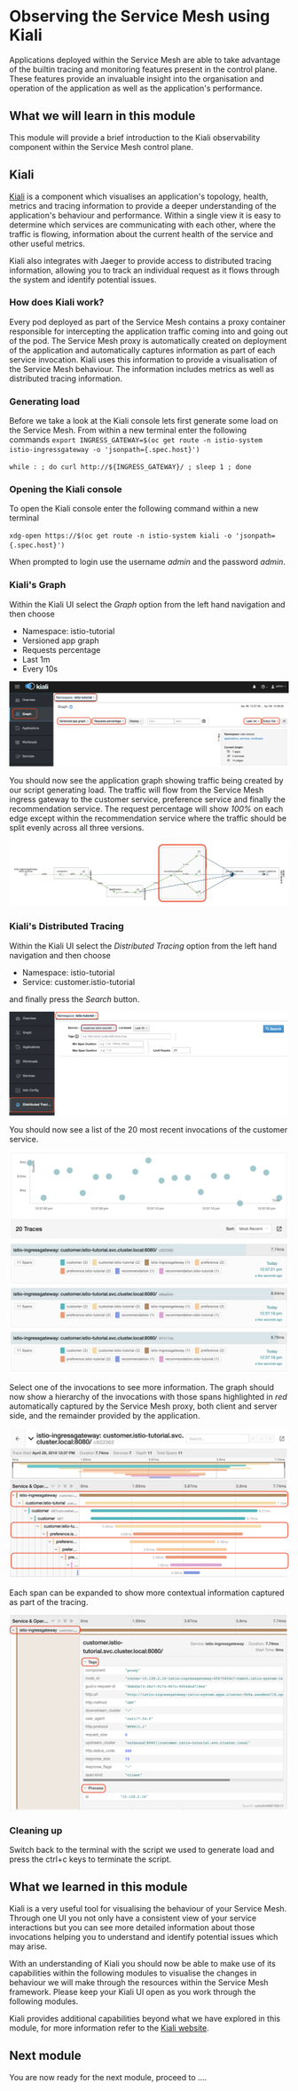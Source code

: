 # Observing the Service Mesh using Kiali

Applications deployed within the Service Mesh are able to take advantage of the builtin tracing and monitoring features present in the control plane.  These features provide an invaluable insight into the organisation and operation of the application as well as the application's performance.

## What we will learn in this module

This module will provide a brief introduction to the Kiali observability component within the Service Mesh control plane.

## Kiali

[Kiali](http://kiali.io) is a component which visualises an application's topology, health, metrics and tracing information to provide a deeper understanding of the application's behaviour and performance.  Within a single view it is easy to determine which services are communicating with each other, where the traffic is flowing, information about the current health of the service and other useful metrics.

Kiali also integrates with Jaeger to provide access to distributed tracing information, allowing you to track an individual request as it flows through the system and identify potential issues.

### How does Kiali work?

Every pod deployed as part of the Service Mesh contains a proxy container responsible for intercepting the application traffic coming into and going out of the pod.  The Service Mesh proxy is automatically created on deployment of the application and automatically captures information as part of each service invocation.  Kiali uses this information to provide a visualisation of the Service Mesh behaviour.  The information includes metrics as well as distributed tracing information.

### Generating load

Before we take a look at the Kiali console lets first generate some load on the Service Mesh.  From within a new terminal enter the following commands
`export INGRESS_GATEWAY=$(oc get route -n istio-system istio-ingressgateway -o 'jsonpath={.spec.host}')`

`while : ; do curl http://${INGRESS_GATEWAY}/ ; sleep 1 ; done`

### Opening the Kiali console

To open the Kiali console enter the following command within a new terminal

`xdg-open https://$(oc get route -n istio-system kiali -o 'jsonpath={.spec.host}')`

When prompted to login use the username *admin* and the password *admin*.

### Kiali's Graph

Within the Kiali UI select the *Graph* option from the left hand navigation and then choose

* Namespace: istio-tutorial
* Versioned app graph
* Requests percentage
* Last 1m
* Every 10s

![Kiali Graph showing configuration](kiali-graph-1.png)

You should now see the application graph showing traffic being created by our script generating load.  The traffic will flow from the Service Mesh ingress gateway to the customer service, preference service and finally the recommendation service.  The request percentage will show *100%* on each edge except within the recommendation service where the traffic should be split evenly across all three versions.

![Kiali Graph showing application traffic](kiali-graph-2.png)

### Kiali's Distributed Tracing

Within the Kiali UI select the *Distributed Tracing* option from the left hand navigation and then choose

* Namespace: istio-tutorial
* Service: customer.istio-tutorial

and finally press the *Search* button.

![Kiali Tracing showing configuration](kiali-tracing-1.png)

You should now see a list of the 20 most recent invocations of the customer service.

![Kiali Tracing showing invocations](kiali-tracing-2.png)

Select one of the invocations to see more information.  The graph should now show a hierarchy of the invocations with those spans highlighted in *red* automatically captured by the Service Mesh proxy, both client and server side, and the remainder provided by the application.

![Kiali Tracing showing detailed invocation](kiali-tracing-3.png)

Each span can be expanded to show more contextual information captured as part of the tracing.

![Kiali Tracing showing context inforamation](kiali-tracing-4.png)

### Cleaning up

Switch back to the terminal with the script we used to generate load and press the ctrl+c keys to terminate the script.

## What we learned in this module

Kiali is a very useful tool for visualising the behaviour of your Service Mesh.  Through one UI you not only have a consistent view of your service interactions but you can see more detailed information about those invocations helping you to understand and identify potential issues which may arise.

With an understanding of Kiali you should now be able to make use of its capabilities within the following modules to visualise the changes in behaviour we will make through the resources within the Service Mesh framework.  Please keep your Kiali UI open as you work through the following modules.

Kiali provides additional capabilities beyond what we have explored in this module, for more information refer to the [Kiali website](http://kiali.io).

## Next module

You are now ready for the next module, proceed to ....
